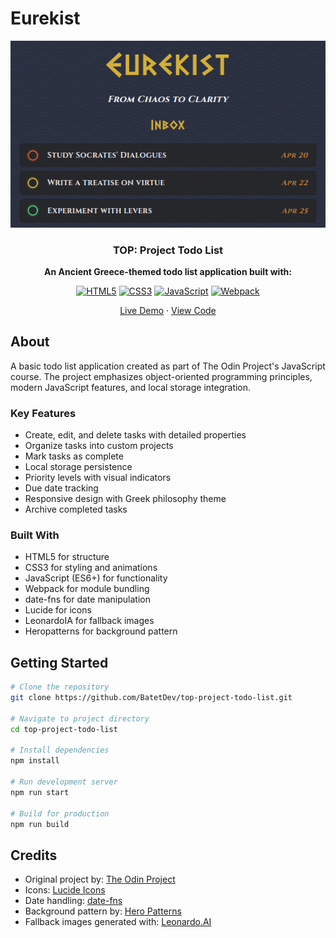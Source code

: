 # Eurekist

<div align="center">

![Logo](src/assets/images/logo.png)

### TOP: Project Todo List

**An Ancient Greece-themed todo list application built with:**

[![HTML5](https://img.shields.io/badge/html5-%23E34F26.svg?style=for-the-badge&logo=html5&logoColor=white)](https://html.spec.whatwg.org/)
[![CSS3](https://img.shields.io/badge/css3-%231572B6.svg?style=for-the-badge&logo=css3&logoColor=white)](https://www.w3.org/Style/CSS/)
[![JavaScript](https://img.shields.io/badge/javascript-%23323330.svg?style=for-the-badge&logo=javascript&logoColor=%23F7DF1E)](https://developer.mozilla.org/en-US/docs/Web/JavaScript)
[![Webpack](https://img.shields.io/badge/webpack-%238DD6F9.svg?style=for-the-badge&logo=webpack&logoColor=black)](https://webpack.js.org/)

[Live Demo](https://batetdev.github.io/top-project-todo-list/) · [View Code](https://github.com/BatetDev/top-project-todo-list/tree/main)

</div>

## About

A basic todo list application created as part of The Odin Project's JavaScript course. The project emphasizes object-oriented programming principles, modern JavaScript features, and local storage integration.

### Key Features

- Create, edit, and delete tasks with detailed properties
- Organize tasks into custom projects
- Mark tasks as complete
- Local storage persistence
- Priority levels with visual indicators
- Due date tracking
- Responsive design with Greek philosophy theme
- Archive completed tasks

### Built With

- HTML5 for structure
- CSS3 for styling and animations
- JavaScript (ES6+) for functionality
- Webpack for module bundling
- date-fns for date manipulation
- Lucide for icons
- LeonardoIA for fallback images
- Heropatterns for background pattern

## Getting Started

```bash
# Clone the repository
git clone https://github.com/BatetDev/top-project-todo-list.git

# Navigate to project directory
cd top-project-todo-list

# Install dependencies
npm install

# Run development server
npm run start

# Build for production
npm run build
```

## Credits

- Original project by: [The Odin Project](https://www.theodinproject.com/lessons/node-path-javascript-todo-list)
- Icons: [Lucide Icons](https://lucide.dev/)
- Date handling: [date-fns](https://date-fns.org/)
- Background pattern by: [Hero Patterns](https://heropatterns.com/)
- Fallback images generated with: [Leonardo.AI](https://leonardo.ai/)
